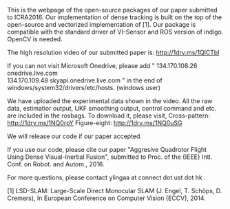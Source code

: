 This is the webpage of the open-source packages of our paper submitted to ICRA2016. Our implementation of dense tracking is built on the top of the open-source and vectorized implementation of [1]. Our package is compatible with the standard driver of VI-Sensor and ROS version of indigo. OpenCV is needed.

The high resolution video of our submitted paper is: 
http://1drv.ms/1QlCTbl

If you can not visit Microsoft Onedrive, please add 
"
134.170.108.26 onedrive.live.com   
134.170.109.48 skyapi.onedrive.live.com
"
in the end of windows/system32/drivers/etc/hosts. (windows user)

We have uploaded the experimental data shown in the video. All the raw data, estimatior output, UKF smoothing output, control command and etc. are included in the rosbags. To download it, please visit,
Cross-pattern: http://1drv.ms/1NQ0rpY
Figure-eight: http://1drv.ms/1NQ0uSG


We will release our code if our paper accepted.

If you use our code, please cite our paper "Aggresive Quadrotor Flight Using Dense Visual-Inertial Fusion", submitted to Proc. of the {IEEE} Intl. Conf. on Robot. and Autom., 2016. 

For more questions, please contact ylingaa at connect dot ust dot hk .




[1] LSD-SLAM: Large-Scale Direct Monocular SLAM (J. Engel, T. Schöps, D. Cremers), In European Conference on Computer Vision (ECCV), 2014.
